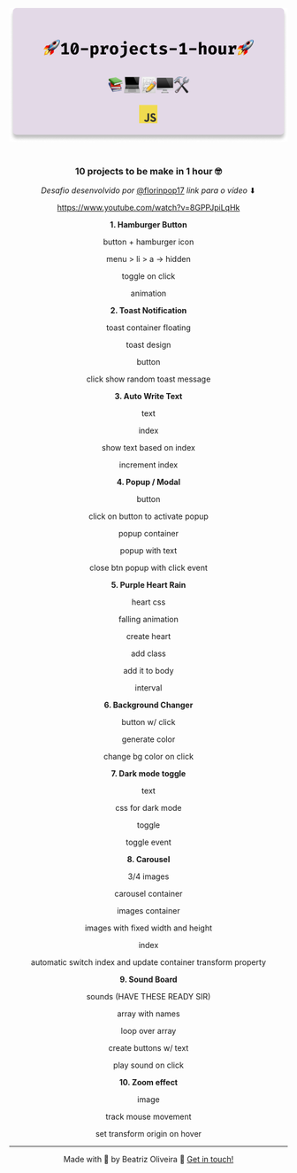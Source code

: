 <p align="center">
  <a href="https://www.youtube.com/watch?v=8GPPJpiLqHk/">
    <img all="200" src="https://github.com/BeatrizOliveira250/10-PROJECTS-1-HOUR/blob/master/Frame%201.png" />
  </a>
</p>

<h1 align="center"></h1>

<div align="center">

### 10 projects to be make in 1 hour 🤓
*Desafio desenvolvido por* [@florinpop17](https://github.com/florinpop17)
*link para o vídeo* ⬇

https://www.youtube.com/watch?v=8GPPJpiLqHk


**1. Hamburger Button**

 button + hamburger icon
 
 menu > li > a -> hidden
 
 toggle on click
 
 animation

**2. Toast Notification**

 toast container floating
 
 toast design
 
 button
 
 click show random toast message

**3. Auto Write Text**

 text
 
 index
 
 show text based on index
 
 increment index

**4. Popup / Modal**

 button
 
 click on button to activate popup
 
 popup container
 
 popup with text
 
 close btn popup with click event

**5. Purple Heart Rain**

 heart css
 
 falling animation
 
 create heart
 
 add class
 
 add it to body
 
 interval

**6. Background Changer**

 button w/ click
 
 generate color
 
 change bg color on click

**7. Dark mode toggle**

 text
 
 css for dark mode
 
 toggle
 
 toggle event

**8. Carousel**

 3/4 images
 
 carousel container
 
 images container
 
 images with fixed width and height
 
 index
 
 automatic switch index and update container transform property

**9. Sound Board**

 sounds (HAVE THESE READY SIR)
 
 array with names
 
 loop over array
 
 create buttons w/ text
 
 play sound on click

**10. Zoom effect**

 image
 
 track mouse movement
 
 set transform origin on hover

---

Made with 💜 by Beatriz Oliveira :wave: [Get in touch!](https://www.linkedin.com/in/beatriiz-oliveiraa/)
